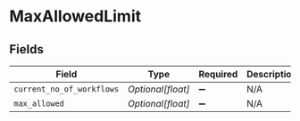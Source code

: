 # MaxAllowedLimit


## Fields

| Field                     | Type                      | Required                  | Description               |
| ------------------------- | ------------------------- | ------------------------- | ------------------------- |
| `current_no_of_workflows` | *Optional[float]*         | :heavy_minus_sign:        | N/A                       |
| `max_allowed`             | *Optional[float]*         | :heavy_minus_sign:        | N/A                       |
